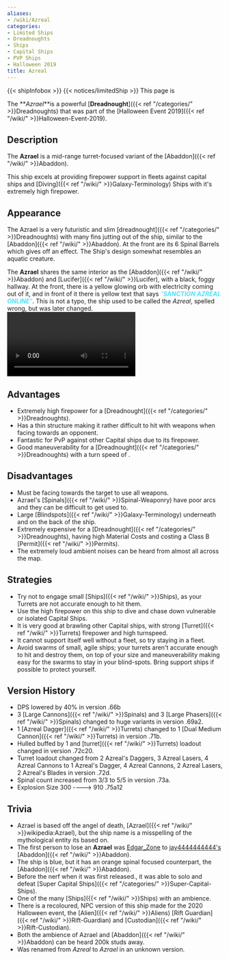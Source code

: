 ```yaml
---
aliases:
- /wiki/Azreal
categories:
- Limited Ships
- Dreadnoughts
- Ships
- Capital Ships
- PVP Ships
- Halloween 2019
title: Azreal
---
```


{{< shipInfobox >}} {{< notices/limitedShip >}} This page is

The **_Azrael_**is a powerful [**Dreadnought**]({{< ref "/categories/" >}}Dreadnoughts) that was part of the [Halloween Event 2019]({{< ref "/wiki/" >}}Halloween-Event-2019).

## Description

The **Azrael** is a mid-range turret-focused variant of the [Abaddon]({{< ref "/wiki/" >}}Abaddon).

This ship excels at providing firepower support in fleets against capital ships and [Diving]({{< ref "/wiki/" >}}Galaxy-Terminology) Ships with it's extremely high firepower.

## Appearance

The Azrael is a very futuristic and slim [dreadnought]({{< ref "/categories/" >}}Dreadnoughts) with many fins jutting out of the ship, similar to the [Abaddon]({{< ref "/wiki/" >}}Abaddon). At the front are its 6 Spinal Barrels which gives off an effect. The Ship's design somewhat resembles an aquatic creature.

The **Azrael** shares the same interior as the [Abaddon]({{< ref "/wiki/" >}}Abaddon) and [Lucifer]({{< ref "/wiki/" >}}Lucifer), with a black, foggy hallway. At the front, there is a yellow glowing orb with electricity coming out of it, and in front of it there is yellow text that says <span style="color:#50e1f8">*"**_SANCTION AZREAL ONLINE_**"*</span>. This is not a typo, the ship used to be called the *Azreal*, spelled wrong, but was later changed. ![Ambience of
the Azrael|none](HalloweenAmbienceII.mp4 "Ambience of the Azrael|none")

## Advantages

- Extremely high firepower for a [Dreadnought]({{< ref "/categories/" >}}Dreadnoughts).
- Has a thin structure making it rather difficult to hit with weapons when facing towards an opponent.
- Fantastic for PvP against other Capital ships due to its firepower.
- Good maneuverability for a [Dreadnought]({{< ref "/categories/" >}}Dreadnoughts) with a turn speed of .

## Disadvantages

- Must be facing towards the target to use all weapons.
- Azrael's [Spinals]({{< ref "/wiki/" >}}Spinal-Weaponry) have poor arcs and they can be difficult to get used to.
- Large [Blindspots]({{< ref "/wiki/" >}}Galaxy-Terminology) underneath and on the back of the ship.
- Extremely expensive for a [Dreadnought]({{< ref "/categories/" >}}Dreadnoughts), having high Material Costs and costing a Class B [Permit]({{< ref "/wiki/" >}}Permits).
- The extremely loud ambient noises can be heard from almost all across the map.

## Strategies

- Try not to engage small [Ships]({{< ref "/wiki/" >}}Ships), as your Turrets are not accurate enough to hit them.
- Use the high firepower on this ship to dive and chase down vulnerable or isolated Capital Ships.
- It is very good at brawling other Capital ships, with strong [Turret]({{< ref "/wiki/" >}}Turrets) firepower and high turnspeed.
- It cannot support itself well without a fleet, so try staying in a fleet.
- Avoid swarms of small, agile ships; your turrets aren't accurate enough to hit and destroy them, on top of your size and maneuverability making easy for the swarms to stay in your blind-spots. Bring support ships if possible to protect yourself.

## Version History 

- DPS lowered by 40% in version .66b
- 3 [Large Cannons]({{< ref "/wiki/" >}}Spinals) and 3 [Large Phasers]({{< ref "/wiki/" >}}Spinals) changed to huge variants in version .69a2.
- 1 [Azreal Dagger]({{< ref "/wiki/" >}}Turrets) changed to 1 [Dual Medium Cannon]({{< ref "/wiki/" >}}Turrets) in version .71b.
- Hulled buffed by 1 and [turret]({{< ref "/wiki/" >}}Turrets) loadout changed in version .72c20.
- Turret loadout changed from 2 Azreal's Daggers, 3 Azreal Lasers, 4 Azreal Cannons to 1 Azreal's Dagger, 4 Azreal Cannons, 2 Azreal Lasers, 2 Azreal's Blades in version .72d.
- Spinal count increased from 3/3 to 5/5 in version .73a.
- Explosion Size 300 ----> 910 .75a12

## Trivia

- Azrael is based off the angel of death, [Azrael]({{< ref "/wiki/" >}}wikipedia:Azrael), but the ship name is a misspelling of the mythological entity its based on.
- The first person to lose an **Azrael** was [Edgar_Zone](https://www.roblox.com/users/24069388/profile) to [jay4444444444's](https://www.roblox.com/users/27560051/profile) [Abaddon]({{< ref "/wiki/" >}}Abaddon).
- The ship is blue, but it has an orange spinal focused counterpart, the [Abaddon]({{< ref "/wiki/" >}}Abaddon).
- Before the nerf when it was first released., it was able to solo and defeat [Super Capital Ships]({{< ref "/categories/" >}}Super-Capital-Ships).
- One of the many [Ships]({{< ref "/wiki/" >}}Ships) with an ambience.
- There is a recoloured, NPC version of this ship made for the 2020 Halloween event, the [Alien]({{< ref "/wiki/" >}}Aliens) [Rift Guardian]({{< ref "/wiki/" >}}Rift-Guardian) and [Custodian]({{< ref "/wiki/" >}}Rift-Custodian).
- Both the ambience of Azrael and [Abaddon]({{< ref "/wiki/" >}}Abaddon) can be heard 200k studs away.
- Was renamed from _Azreal_ to _Azrael_ in an unknown version.